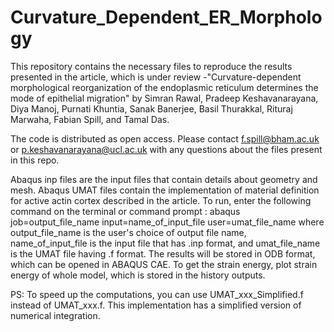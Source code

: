 # Curvature_Dependent_ER_Morphology
This repository contains the necessary files to reproduce the results presented in the article, which is under review -"Curvature-dependent morphological reorganization of the endoplasmic reticulum determines the mode of epithelial migration"
by Simran Rawal, Pradeep Keshavanarayana, Diya Manoj, Purnati Khuntia, Sanak Banerjee, Basil Thurakkal, Rituraj Marwaha, Fabian Spill, and Tamal Das.

The code is distributed as open access. 
Please contact f.spill@bham.ac.uk or p.keshavanarayana@ucl.ac.uk with any questions about the files present in this repo. 

Abaqus inp files are the input files that contain details about geometry and mesh.
Abaqus UMAT files contain the implementation of material definition for active actin cortex described in the article. 
To run, enter the following command on the terminal or command prompt : 
abaqus job=output_file_name input=name_of_input_file user=umat_file_name
where output_file_name is the user's choice of output file name, name_of_input_file is the input file that has .inp format, and umat_file_name is the UMAT file having .f format. 
The results will be stored in ODB format, which can be opened in ABAQUS CAE. 
To get the strain energy, plot strain energy of whole model, which is stored in the history outputs.

PS: To speed up the computations, you can use UMAT_xxx_Simplified.f instead of UMAT_xxx.f. This implementation has a simplified version of numerical integration.
